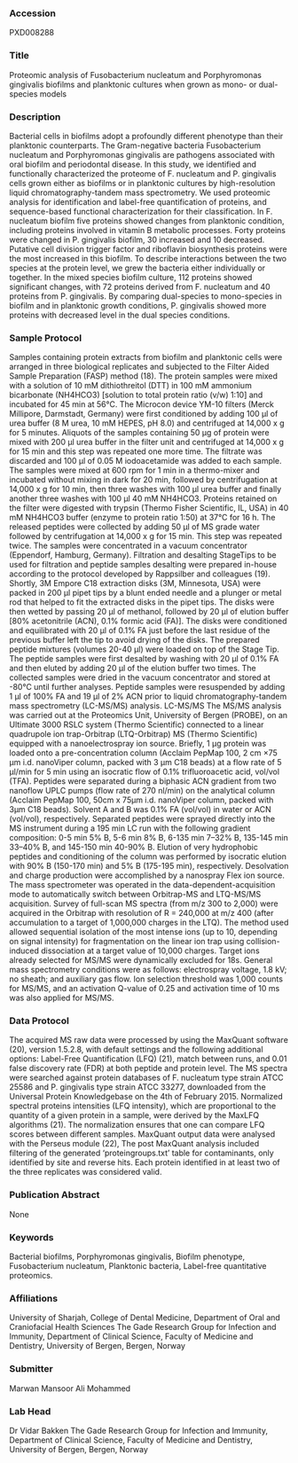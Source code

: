 ### Accession
PXD008288

### Title
Proteomic analysis of Fusobacterium nucleatum and Porphyromonas gingivalis biofilms and planktonic cultures when grown as mono- or dual-species models

### Description
Bacterial cells in biofilms adopt a profoundly different phenotype than their planktonic counterparts. The Gram-negative bacteria Fusobacterium nucleatum and Porphyromonas gingivalis are pathogens associated with oral biofilm and periodontal disease. In this study, we identified and functionally characterized the proteome of F. nucleatum and P. gingivalis cells grown either as biofilms or in planktonic cultures by high-resolution liquid chromatography-tandem mass spectrometry. We used proteomic analysis for identification and label-free quantification of proteins, and sequence-based functional characterization for their classification. In F. nucleatum biofilm five proteins showed changes from planktonic condition, including proteins involved in vitamin B metabolic processes. Forty proteins were changed in P. gingivalis biofilm, 30 increased and 10 decreased. Putative cell division trigger factor and riboflavin biosynthesis proteins were the most increased in this biofilm. To describe interactions between the two species at the protein level, we grew the bacteria either individually or together. In the mixed species biofilm culture, 112 proteins showed significant changes, with 72 proteins derived from F. nucleatum and 40 proteins from P. gingivalis. By comparing dual-species to mono-species in biofilm and in planktonic growth conditions, P. gingivalis showed more proteins with decreased level in the dual species conditions.

### Sample Protocol
Samples containing protein extracts from biofilm and planktonic cells were arranged in three biological replicates and subjected to the Filter Aided Sample Preparation (FASP) method (18). The protein samples were mixed with a solution of 10 mM dithiothreitol (DTT) in 100 mM ammonium bicarbonate (NH4HCO3) [solution to total protein ratio (v/w) 1:10] and incubated for 45 min at 56°C. The Microcon device YM-10 filters (Merck Millipore, Darmstadt, Germany) were first conditioned by adding 100 µl of urea buffer (8 M urea, 10 mM HEPES, pH 8.0) and centrifuged at 14,000 x g for 5 minutes. Aliquots of the samples containing 50 µg of protein were mixed with 200 µl urea buffer in the filter unit and centrifuged at 14,000 x g for 15 min and this step was repeated one more time. The filtrate was discarded and 100 µl of 0.05 M iodoacetamide was added to each sample. The samples were mixed at 600 rpm for 1 min in a thermo-mixer and incubated without mixing in dark for 20 min, followed by centrifugation at 14,000 x g for 10 min, then three washes with 100 µl urea buffer and finally another three washes with 100 µl 40 mM NH4HCO3. Proteins retained on the filter were digested with trypsin (Thermo Fisher Scientific, IL, USA) in 40 mM NH4HCO3 buffer (enzyme to protein ratio 1:50) at 37°C for 16 h. The released peptides were collected by adding 50 µl of MS grade water followed by centrifugation at 14,000 x g for 15 min. This step was repeated twice. The samples were concentrated in a vacuum concentrator (Eppendorf, Hamburg, Germany). Filtration and desalting StageTips to be used for filtration and peptide samples desalting were prepared in-house according to the protocol developed by Rappsilber and colleagues (19). Shortly, 3M Empore C18 extraction disks (3M, Minnesota, USA) were packed in 200 µl pipet tips by a blunt ended needle and a plunger or metal rod that helped to fit the extracted disks in the pipet tips. The disks were then wetted by passing 20 µl of methanol, followed by 20 µl of elution buffer [80% acetonitrile (ACN), 0.1% formic acid (FA)]. The disks were conditioned and equilibrated with 20 µl of 0.1% FA just before the last residue of the previous buffer left the tip to avoid drying of the disks. The prepared peptide mixtures (volumes 20-40 µl) were loaded on top of the Stage Tip. The peptide samples were first desalted by washing with 20 µl of 0.1% FA and then eluted by adding 20 µl of the elution buffer two times. The collected samples were dried in the vacuum concentrator and stored at -80°C until further analyses. Peptide samples were resuspended by adding 1 µl of 100% FA and 19 µl of 2% ACN prior to liquid chromatography-tandem mass spectrometry (LC-MS/MS) analysis.  LC-MS/MS The MS/MS analysis was carried out at the Proteomics Unit, University of Bergen (PROBE), on an Ultimate 3000 RSLC system (Thermo Scientific) connected to a linear quadrupole ion trap-Orbitrap (LTQ-Orbitrap) MS (Thermo Scientific) equipped with a nanoelectrospray ion source. Briefly, 1 µg protein was loaded onto a pre-concentration column (Acclaim PepMap 100, 2 cm ×75 µm i.d. nanoViper column, packed with 3 µm C18 beads) at a flow rate of 5 µl/min for 5 min using an isocratic flow of 0.1% trifluoroacetic acid, vol/vol (TFA). Peptides were separated during a biphasic ACN gradient from two nanoflow UPLC pumps (flow rate of 270 nl/min) on the analytical column (Acclaim PepMap 100, 50cm x 75µm i.d. nanoViper column, packed with 3µm C18 beads). Solvent A and B was 0.1% FA (vol/vol) in water or ACN (vol/vol), respectively. Separated peptides were sprayed directly into the MS instrument during a 195 min LC run with the following gradient composition: 0-5 min 5% B, 5-6 min 8% B, 6-135 min 7–32% B, 135-145 min 33–40% B, and 145-150 min 40-90% B.  Elution of very hydrophobic peptides and conditioning of the column was performed by isocratic elution with 90% B (150-170 min) and 5% B (175-195 min), respectively. Desolvation and charge production were accomplished by a nanospray Flex ion source.  The mass spectrometer was operated in the data-dependent-acquisition mode to automatically switch between Orbitrap-MS and LTQ-MS/MS acquisition. Survey of full-scan MS spectra (from m/z 300 to 2,000) were acquired in the Orbitrap with resolution of R = 240,000 at m/z 400 (after accumulation to a target of 1,000,000 charges in the LTQ). The method used allowed sequential isolation of the most intense ions (up to 10, depending on signal intensity) for fragmentation on the linear ion trap using collision-induced dissociation at a target value of 10,000 charges. Target ions already selected for MS/MS were dynamically excluded for 18s. General mass spectrometry conditions were as follows: electrospray voltage, 1.8 kV; no sheath; and auxiliary gas flow. Ion selection threshold was 1,000 counts for MS/MS, and an activation Q-value of 0.25 and activation time of 10 ms was also applied for MS/MS.

### Data Protocol
The acquired MS raw data were processed by using the MaxQuant software (20), version 1.5.2.8, with default settings and the following additional options: Label-Free Quantification (LFQ) (21), match between runs, and 0.01 false discovery rate (FDR) at both peptide and protein level. The MS spectra were searched against protein databases of F. nucleatum type strain ATCC 25586 and P. gingivalis type strain ATCC 33277, downloaded from the Universal Protein Knowledgebase on the 4th of February 2015. Normalized spectral proteins intensities (LFQ intensity), which are proportional to the quantity of a given protein in a sample, were derived by the MaxLFQ algorithms (21). The normalization ensures that one can compare LFQ scores between different samples. MaxQuant output data were analysed with the Perseus module (22), The post MaxQuant analysis included filtering of the generated ‘proteingroups.txt’ table for contaminants, only identified by site and reverse hits. Each protein identified in at least two of the three replicates was considered valid.

### Publication Abstract
None

### Keywords
Bacterial biofilms, Porphyromonas gingivalis, Biofilm phenotype, Fusobacterium nucleatum, Planktonic bacteria, Label-free quantitative proteomics.

### Affiliations
University of Sharjah, College of Dental Medicine, Department of Oral and Craniofacial Health Sciences
The Gade Research Group for Infection and Immunity, Department of Clinical Science, Faculty of Medicine and Dentistry, University of Bergen, Bergen, Norway

### Submitter
Marwan Mansoor Ali Mohammed

### Lab Head
Dr Vidar Bakken
The Gade Research Group for Infection and Immunity, Department of Clinical Science, Faculty of Medicine and Dentistry, University of Bergen, Bergen, Norway


